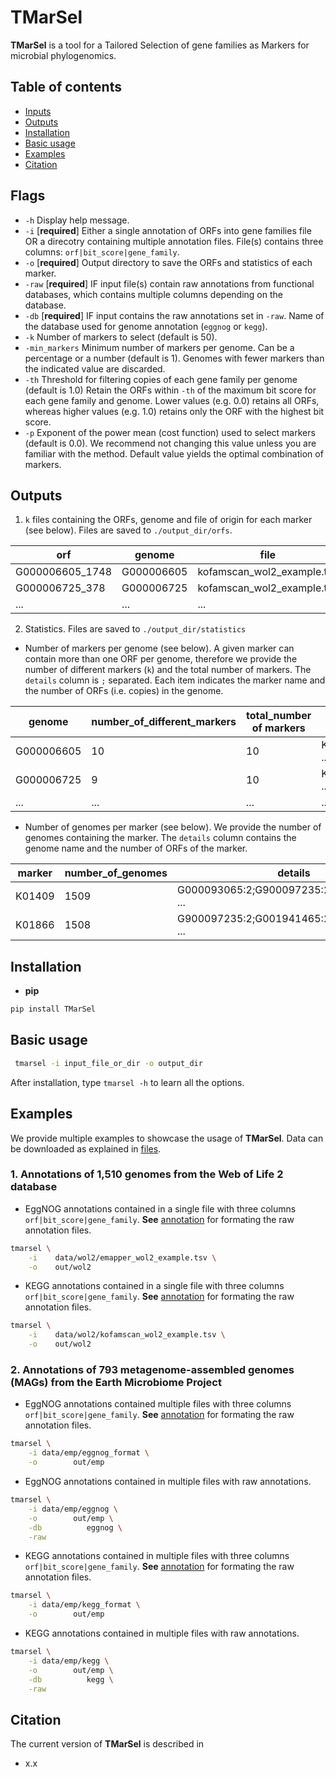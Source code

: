 # TMarSel

**TMarSel** is a tool for a Tailored Selection of gene families as Markers for microbial phylogenomics.

## Table of contents

- [Inputs](#inputs)
- [Outputs](#outputs)
- [Installation](#installation)
- [Basic usage](#basic-usage)
- [Examples](#examples)
- [Citation](#citation)

## Flags

* `-h` Display help message.
* `-i` [**required**] Either a single annotation of ORFs into gene families file OR a direcotry containing multiple annotation files. File(s) contains three columns: `orf|bit_score|gene_family`.
* `-o` [**required**] Output directory to save the ORFs and statistics of each marker.
* `-raw` [**required**] IF input file(s) contain raw annotations from functional databases, which contains multiple columns depending on the database.
* `-db` [**required**] IF input contains the raw annotations set in `-raw`. Name of the database used for genome annotation (`eggnog` or `kegg`).
* `-k` Number of markers to select (default is 50).
* `-min_markers` Minimum number of markers per genome. Can be a percentage or a number (default is 1). Genomes with fewer markers than the indicated value are discarded.
* `-th` Threshold for filtering copies of each gene family per genome (default is 1.0) Retain the ORFs within `-th` of the maximum bit score for each gene family and genome. Lower values (e.g. 0.0) retains all ORFs, whereas higher values (e.g. 1.0) retains only the ORF with the highest bit score.
* `-p` Exponent of the power mean (cost function) used to select markers (default is 0.0). We recommend not changing this value unless you are familiar with the method. Default value yields the optimal combination of markers.

## Outputs

1. `k` files containing the ORFs, genome and file of origin for each marker (see below). Files are saved to `./output_dir/orfs`. 

| orf | genome | file |
| --- | --- | --- |
| G000006605_1748 | G000006605 | kofamscan_wol2_example.tsv |
| G000006725_378 | G000006725 | kofamscan_wol2_example.tsv |
| ... | ... | ... |

2. Statistics. Files are saved to `./output_dir/statistics`

* Number of markers per genome (see below). A given marker can contain more than one ORF per genome, therefore we provide the number of different markers (`k`) and the total number of markers. The `details` column is `;` separated. Each item indicates the marker name and the number of ORFs (i.e. copies) in the genome.

| genome | number_of_different_markers | total_number of markers | details |
| --- | --- | --- | --- |
| G000006605 | 10 | 10 | K01889:1;K01866:1; ... |
| G000006725 | 9 | 10 | K02358:2;K01872:1; ... |
| ... | ... | ... | ... |

* Number of genomes per marker (see below). We provide the number of genomes containing the marker. The `details` column contains the genome name and the number of ORFs of the marker.

| marker | number_of_genomes | details |
| --- | --- | --- |
| K01409 | 1509 | G000093065:2;G900097235:2;G002074035:2; ... |
| K01866 | 1508 | G900097235:2;G001941465:2;G000006605:1; ... |

## Installation

* **pip**

```bash
pip install TMarSel
```

## Basic usage

```bash
 tmarsel -i input_file_or_dir -o output_dir
```

After installation, type `tmarsel -h` to learn all the options.

## Examples

We provide multiple examples to showcase the usage of **TMarSel**. Data can be downloaded as explained in [files](data/files.md).

### 1\. Annotations of 1,510 genomes from the Web of Life 2 database

* EggNOG annotations contained in a single file with three columns `orf|bit_score|gene_family`. **See** [annotation](doc/genome_annotation.md) for formating the raw annotation files.

```bash
tmarsel \
    -i    data/wol2/emapper_wol2_example.tsv \
    -o    out/wol2 
```

* KEGG annotations contained in a single file with three columns `orf|bit_score|gene_family`. **See** [annotation](doc/genome_annotation.md) for formating the raw annotation files.

```bash
tmarsel \
    -i    data/wol2/kofamscan_wol2_example.tsv \
    -o    out/wol2 
```

### 2\. Annotations of 793 metagenome-assembled genomes (MAGs) from the Earth Microbiome Project

* EggNOG annotations contained multiple files with three columns `orf|bit_score|gene_family`. **See** [annotation](doc/genome_annotation.md) for formating the raw annotation files.

```bash
tmarsel \
    -i data/emp/eggnog_format \
    -o        out/emp
```

* EggNOG annotations contained in multiple files with raw annotations.

```bash
tmarsel \
    -i data/emp/eggnog \
    -o        out/emp \
    -db          eggnog \
    -raw
```

* KEGG annotations contained in multiple files with three columns `orf|bit_score|gene_family`. **See** [annotation](doc/genome_annotation.md) for formating the raw annotation files.

```bash
tmarsel \
    -i data/emp/kegg_format \
    -o        out/emp
```

* KEGG annotations contained in multiple files with raw annotations.

```bash
tmarsel \
    -i data/emp/kegg \
    -o        out/emp \
    -db          kegg \
    -raw
```

## Citation

The current version of **TMarSel** is described in 

* x.x
